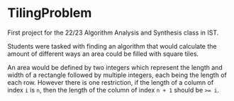 # TilingProblem

First project for the 22/23 Algorithm Analysis and Synthesis class in IST.

Students were tasked with finding an algorithm that would calculate the amount of different ways an area could be filled with square tiles.

An area would be defined by two integers which represent the length and width of a rectangle followed by multiple integers, each being the length of each row.
However there is one restriction, if the length of a column of index `i` is `n`, then the length of the column of index `n + 1` should be `>= i`.
